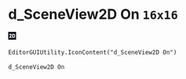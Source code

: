 # d_SceneView2D On `16x16`
<img src="/img/d_SceneView2D%20On.png" width=16 height=16>

``` CSharp
EditorGUIUtility.IconContent("d_SceneView2D On")
```
```
d_SceneView2D On
```

